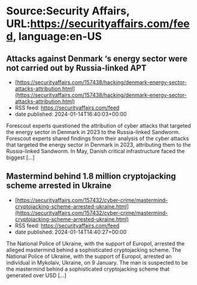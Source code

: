 # Source:Security Affairs, URL:https://securityaffairs.com/feed, language:en-US

## Attacks against Denmark ‘s energy sector were not carried out by Russia-linked APT
 - [https://securityaffairs.com/157438/hacking/denmark-energy-sector-attacks-attribution.html](https://securityaffairs.com/157438/hacking/denmark-energy-sector-attacks-attribution.html)
 - RSS feed: https://securityaffairs.com/feed
 - date published: 2024-01-14T16:40:03+00:00

Forescout experts questioned the attribution of cyber attacks that targeted the energy sector in Denmark in 2023 to the Russia-linked Sandworm. Forescout experts shared findings from their analysis of the cyber attacks that targeted the energy sector in Denmark in 2023, attributing them to the Russia-linked Sandworm. In May, Danish critical infrastructure faced the biggest [&#8230;]

## Mastermind behind 1.8 million cryptojacking scheme arrested in Ukraine
 - [https://securityaffairs.com/157432/cyber-crime/mastermind-cryptojacking-scheme-arrested-ukraine.html](https://securityaffairs.com/157432/cyber-crime/mastermind-cryptojacking-scheme-arrested-ukraine.html)
 - RSS feed: https://securityaffairs.com/feed
 - date published: 2024-01-14T14:40:27+00:00

The National Police of Ukraine, with the support of Europol, arrested the alleged mastermind behind a sophisticated cryptojacking scheme. The National Police of Ukraine, with the support of Europol, arrested an individual in Mykolaiv, Ukraine, on 9 January. The man is suspected to be the mastermind behind a sophisticated cryptojacking scheme that generated over USD [&#8230;]

